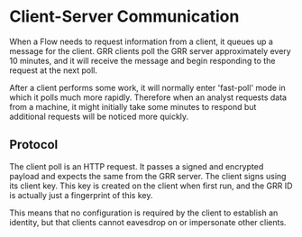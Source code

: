 # Client-Server Communication

When a Flow needs to request information from a client, it queues up a message
for the client. GRR clients poll the GRR server approximately every 10 minutes,
and it will receive the message and begin responding to the request at the next
poll.

After a client performs some work, it will normally enter 'fast-poll' mode in
which it polls much more rapidly. Therefore when an analyst requests data from a
machine, it might initially take some minutes to respond but additional requests
will be noticed more quickly.

## Protocol

The client poll is an HTTP request. It passes a signed and encrypted payload and
expects the same from the GRR server. The client signs using its client
key. This key is created on the client when first run, and the GRR ID is
actually just a fingerprint of this key.

This means that no configuration is required by the client to establish an
identity, but that clients cannot eavesdrop on or impersonate other clients.

